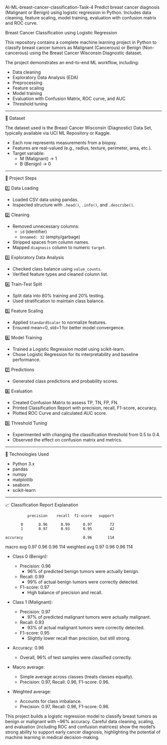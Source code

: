 AI-ML-breast-cancer-classification-Task-4
Predict breast cancer diagnosis (Malignant or Benign) using logistic regression in Python. Includes data cleaning, feature scaling, model training, evaluation with confusion matrix and ROC curve.


Breast Cancer Classification using Logistic Regression

This repository contains a complete machine learning project in Python to classify breast cancer tumors as Malignant (Cancerous) or Benign (Non-cancerous) using the Breast Cancer Wisconsin Diagnostic dataset.

The project demonstrates an end-to-end ML workflow, including:
- Data cleaning
- Exploratory Data Analysis (EDA)
- Preprocessing
- Feature scaling
- Model training
- Evaluation with Confusion Matrix, ROC curve, and AUC
- Threshold tuning

---

📌 Dataset

The dataset used is the Breast Cancer Wisconsin (Diagnostic) Data Set, typically available via UCI ML Repository or Kaggle.

- Each row represents measurements from a biopsy.
- Features are real-valued (e.g., radius, texture, perimeter, area, etc.).
- Target variable:  
  - M (Malignant) → 1
  - B (Benign) → 0

---

📌 Project Steps

1️⃣ Data Loading
- Loaded CSV data using pandas.
- Inspected structure with `.head()`, `.info()`, and `.describe()`.

2️⃣ Cleaning
- Removed unnecessary columns:
  - `id` (identifier)
  - `Unnamed: 32` (empty/garbage)
- Stripped spaces from column names.
- Mapped `diagnosis` column to numeric `target`.

3️⃣ Exploratory Data Analysis
- Checked class balance using `value_counts`.
- Verified feature types and cleaned column list.

4️⃣ Train-Test Split
- Split data into 80% training and 20% testing.
- Used stratification to maintain class balance.

5️⃣ Feature Scaling
- Applied `StandardScaler` to normalize features.
- Ensured mean=0, std=1 for better model convergence.

6️⃣ Model Training
- Trained a Logistic Regression model using scikit-learn.
- Chose Logistic Regression for its interpretability and baseline performance.

7️⃣ Predictions
- Generated class predictions and probability scores.

8️⃣ Evaluation
- Created Confusion Matrix to assess TP, TN, FP, FN.
- Printed Classification Report with precision, recall, F1-score, accuracy.
- Plotted ROC Curve and calculated AUC score.

9️⃣ Threshold Tuning
- Experimented with changing the classification threshold from 0.5 to 0.4.
- Observed the effect on confusion matrix and metrics.

---

📌 Technologies Used

- Python 3.x
- pandas
- numpy
- matplotlib
- seaborn
- scikit-learn

---


📈 Classification Report Explanation

              precision    recall  f1-score   support

           0       0.96      0.99      0.97        72
           1       0.97      0.93      0.95        42

    accuracy                           0.96       114
   macro avg       0.97      0.96      0.96       114
weighted avg       0.97      0.96      0.96       114


- Class 0 (Benign):
  - Precision: 0.96
    - 96% of predicted benign tumors were actually benign.
  - Recall: 0.99
    - 99% of actual benign tumors were correctly detected.
  - F1-score: 0.97
    - High balance of precision and recall.


- Class 1 (Malignant):
  - Precision: 0.97
    - 97% of predicted malignant tumors were actually malignant.
  - Recall: 0.93
    - 93% of actual malignant tumors were correctly detected.
  - F1-score: 0.95
    - Slightly lower recall than precision, but still strong.


- Accuracy: 0.96
  - Overall, 96% of test samples were classified correctly.


- Macro average:
  - Simple average across classes (treats classes equally).
  - Precision: 0.97, Recall: 0.96, F1-score: 0.96.


- Weighted average:
  - Accounts for class imbalance.
  - Precision: 0.97, Recall: 0.96, F1-score: 0.96.


This project builds a logistic regression model to classify breast tumors as benign or malignant with ~96% accuracy. Careful data cleaning, scaling, and evaluation (including ROC and confusion matrices) show the model’s strong ability to support early cancer diagnosis, highlighting the potential of machine learning in medical decision-making.
